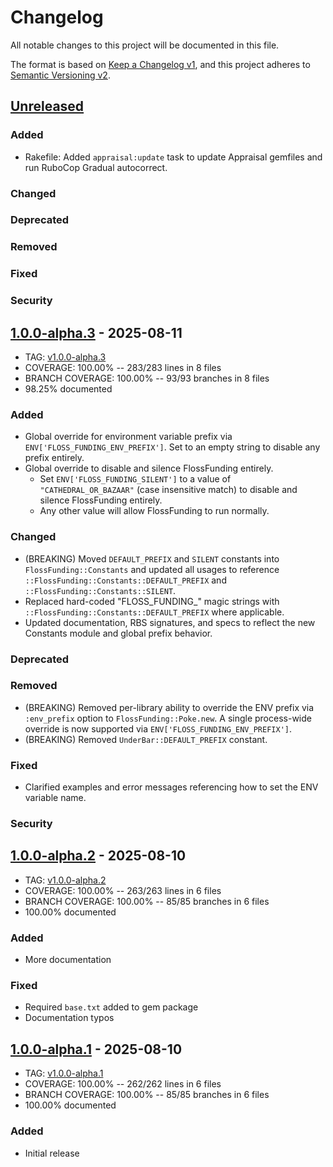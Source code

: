 # Changelog
All notable changes to this project will be documented in this file.

The format is based on [Keep a Changelog v1](https://keepachangelog.com/en/1.0.0/),
and this project adheres to [Semantic Versioning v2](https://semver.org/spec/v2.0.0.html).

## [Unreleased]
### Added
- Rakefile: Added `appraisal:update` task to update Appraisal gemfiles and run RuboCop Gradual autocorrect.
### Changed
### Deprecated
### Removed
### Fixed
### Security

## [1.0.0-alpha.3] - 2025-08-11
- TAG: [v1.0.0-alpha.3][1.0.0-alpha.3t]
- COVERAGE: 100.00% -- 283/283 lines in 8 files
- BRANCH COVERAGE: 100.00% -- 93/93 branches in 8 files
- 98.25% documented
### Added
- Global override for environment variable prefix via `ENV['FLOSS_FUNDING_ENV_PREFIX']`. Set to an empty string to disable any prefix entirely.
- Global override to disable and silence FlossFunding entirely.
  - Set `ENV['FLOSS_FUNDING_SILENT']` to a value of `"CATHEDRAL_OR_BAZAAR"` (case insensitive match) to disable and silence FlossFunding entirely.
  - Any other value will allow FlossFunding to run normally.
### Changed
- (BREAKING) Moved `DEFAULT_PREFIX` and `SILENT` constants into `FlossFunding::Constants` and updated all usages to reference `::FlossFunding::Constants::DEFAULT_PREFIX` and `::FlossFunding::Constants::SILENT`.
- Replaced hard-coded "FLOSS_FUNDING_" magic strings with `::FlossFunding::Constants::DEFAULT_PREFIX` where applicable.
- Updated documentation, RBS signatures, and specs to reflect the new Constants module and global prefix behavior.
### Deprecated
### Removed
- (BREAKING) Removed per-library ability to override the ENV prefix via `:env_prefix` option to `FlossFunding::Poke.new`. A single process-wide override is now supported via `ENV['FLOSS_FUNDING_ENV_PREFIX']`.
- (BREAKING) Removed `UnderBar::DEFAULT_PREFIX` constant.
### Fixed
- Clarified examples and error messages referencing how to set the ENV variable name.
### Security

## [1.0.0-alpha.2] - 2025-08-10
- TAG: [v1.0.0-alpha.2][1.0.0-alpha.2t]
- COVERAGE: 100.00% -- 263/263 lines in 6 files
- BRANCH COVERAGE: 100.00% -- 85/85 branches in 6 files
- 100.00% documented
### Added
- More documentation
### Fixed
- Required `base.txt` added to gem package
- Documentation typos

## [1.0.0-alpha.1] - 2025-08-10
- TAG: [v1.0.0-alpha.1][1.0.0-alpha.1t]
- COVERAGE: 100.00% -- 262/262 lines in 6 files
- BRANCH COVERAGE: 100.00% -- 85/85 branches in 6 files
- 100.00% documented
### Added
- Initial release

[Unreleased]: https://gitlab.com/galtzo-floss/floss_funding/-/compare/v1.0.0-alpha.3...main
[1.0.0-alpha.3]: https://gitlab.com/galtzo-floss/floss_funding/-/compare/v1.0.0-alpha.2...v1.0.0-alpha.3
[1.0.0-alpha.3t]: https://gitlab.com/galtzo-floss/floss_funding/-/tags/v1.0.0-alpha.3
[1.0.0-alpha.2]: https://gitlab.com/galtzo-floss/floss_funding/-/compare/v1.0.0-alpha.1...v1.0.0-alpha.2
[1.0.0-alpha.2t]: https://gitlab.com/galtzo-floss/floss_funding/-/tags/v1.0.0-alpha.2
[1.0.0-alpha.1]: https://gitlab.com/galtzo-floss/floss_funding/-/compare/389ece6fb9bd04013d11edca6fb6830139a84f4c...v1.0.0-alpha.1
[1.0.0-alpha.1t]: https://gitlab.com/galtzo-floss/floss_funding/-/tags/v1.0.0-alpha.1
